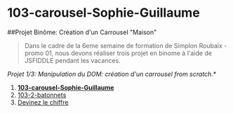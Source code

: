 # 103-carousel-Sophie-Guillaume
##Projet Binôme: Création d'un Carrousel "Maison"

> Dans le cadre de la 6eme semaine de formation de Simplon Roubaix - promo 01, nous devons réaliser trois projet en binome à l'aide de JSFIDDLE pendant les vacances.

*Projet 1/3: Manipulation du DOM: création d'un carrousel from scratch.**

1. **[103-carousel-Sophie-Guillaume](http://guillaumem59.github.io/103-carousel-Sophie-Guillaume)**
1. [103-2-batonnets](http://guillaumem59.github.io/103-2-batonnets)
1. [Devinez le chiffre](http://sophie-d.github.io/Devinez-le-chiffre/)
